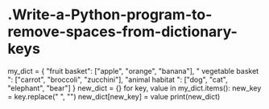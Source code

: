 # .Write-a-Python-program-to-remove-spaces-from-dictionary-keys

my_dict = {
 "fruit basket": ["apple", "orange", "banana"],
 " vegetable basket ": ["carrot", "broccoli", "zucchini"],
 "animal habitat ": ["dog", "cat", "elephant", "bear"]
}
new_dict = {}
for key, value in my_dict.items():
 new_key = key.replace(" ", "")
 new_dict[new_key] = value
print(new_dict)
